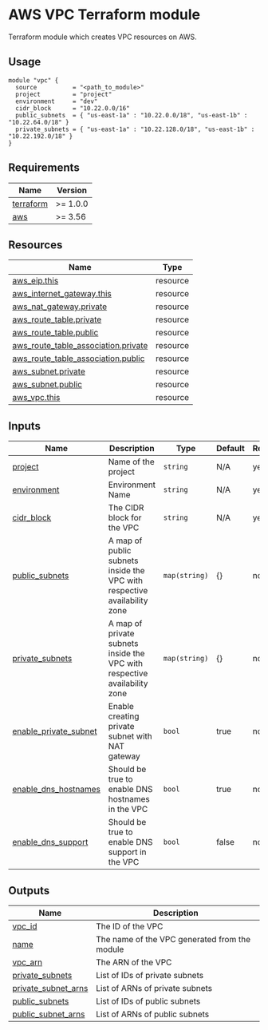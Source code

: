 # AWS VPC Terraform module

Terraform module which creates VPC resources on AWS.

## Usage
```hcl
module "vpc" {
  source          = "<path_to_module>"
  project         = "project"
  environment     = "dev"
  cidr_block      = "10.22.0.0/16"
  public_subnets  = { "us-east-1a" : "10.22.0.0/18", "us-east-1b" : "10.22.64.0/18" }
  private_subnets = { "us-east-1a" : "10.22.128.0/18", "us-east-1b" : "10.22.192.0/18" }
}
```

## Requirements

| Name | Version |
|------|---------|
| <a name="requirement_terraform"></a> [terraform](#requirement\_terraform) | >= 1.0.0 |
| <a name="requirement_aws"></a> [aws](#requirement\_aws) | >= 3.56 |

## Resources

| Name | Type |
|------|------|
| [aws_eip.this](https://registry.terraform.io/providers/hashicorp/aws/latest/docs/resources/eip) | resource |
| [aws_internet_gateway.this](https://registry.terraform.io/providers/hashicorp/aws/latest/docs/resources/internet_gateway) | resource |
| [aws_nat_gateway.private](https://registry.terraform.io/providers/hashicorp/aws/latest/docs/resources/nat_gateway) | resource |
| [aws_route_table.private](https://registry.terraform.io/providers/hashicorp/aws/latest/docs/resources/route_table) | resource |
| [aws_route_table.public](https://registry.terraform.io/providers/hashicorp/aws/latest/docs/resources/route_table) | resource |
| [aws_route_table_association.private](https://registry.terraform.io/providers/hashicorp/aws/latest/docs/resources/route_table_association) | resource |
| [aws_route_table_association.public](https://registry.terraform.io/providers/hashicorp/aws/latest/docs/resources/route_table_association) | resource |
| [aws_subnet.private](https://registry.terraform.io/providers/hashicorp/aws/latest/docs/resources/subnet) | resource |
| [aws_subnet.public](https://registry.terraform.io/providers/hashicorp/aws/latest/docs/resources/subnet) | resource |
| [aws_vpc.this](https://registry.terraform.io/providers/hashicorp/aws/latest/docs/resources/vpc) | resource |

## Inputs
| Name | Description | Type | Default | Required |
|------|-------------|------|---------|----------|
| <a  name="input_project"></a>  [project](#input\_project) | Name of the project | `string` | N/A | yes |
| <a  name="input_environment"></a>  [environment](#input\_environment) | Environment Name | `string` | N/A | yes |
| <a  name="input_cidr_block"></a>  [cidr\_block](#input\_cidr\_block) | The CIDR block for the VPC | `string` | N/A | yes |
| <a  name="input_public_subnets"></a>  [public\_subnets](#input\_public\_subnets) | 	A map of public subnets inside the VPC with respective availability zone | `map(string)` | {} | no |
| <a  name="input_private_subnets"></a>  [private\_subnets](#input\_private\_subnets) | A map of private subnets inside the VPC with respective availability zone | `map(string)` | {} | no |
| <a  name="input_enable_private_subnet"></a>  [enable\_private\_subnet](#input\_enable\_private\_subnet)| Enable creating private subnet with NAT gateway | `bool` | true | no |
| <a  name="input_enable_dns_hostnames"></a>  [enable\_dns\_hostnames](#input\_enable\_dns\_hostnames) | Should be true to enable DNS hostnames in the VPC | `bool` | true | no |
| <a  name="input_enable_dns_support"></a>  [enable\_dns\_support](#input\_enable\_dns\_support) | Should be true to enable DNS support in the VPC | `bool` | false | no |

## Outputs

| Name | Description |
|------|-------------|
| <a  name="output_vpc_id"></a>  [vpc\_id](#output\_vpc\_id) | The ID of the VPC |
| <a  name="output_name"></a>  [name](#output\_name) | The name of the VPC generated from the module |
| <a  name="output_vpc_arn"></a>  [vpc\_arn](#output\_vpc\_arn) | The ARN of the VPC |
| <a  name="output_private_subnets"></a>  [private\_subnets](#output\_private\_subnets) | List of IDs of private subnets |
| <a  name="output_private_subnet_arns"></a>  [private\_subnet\_arns](#output\_private\_subnet\_arns) | List of ARNs of private subnets |
| <a  name="output_public_subnets"></a>  [public\_subnets](#output\_public\_subnets) | List of IDs of public subnets |
| <a  name="output_public_subnet_arns"></a>  [public\_subnet\_arns](#output\_public\_subnet\_arns) | List of ARNs of public subnets |
